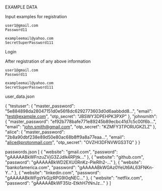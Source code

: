 
EXAMPLE DATA

Input examples for registration

    
    user1@gmail.com
    Password11

    exampleemail@yahoo.com
    SecretSuperPassword111


Login

After registration of any above information

    user1@gmail.com
    Password11

    exampleemail@yahoo.com
    SecretSuperPassword111




user_data.json

{
  "testuser": {
    "master_password": "5e884898da28047151d0e56f8dc6292773603d0d6aabbdd8...",
    "email": "test@example.com",
    "otp_secret": "JBSWY3DPEHPK3PXP"
  },
  "johnsmith": {
    "master_password": "ef92b778bafe771e89245b89ecbc41d7c5c00f6b...",
    "email": "john.smith@gmail.com",
    "otp_secret": "KZMFY3TPORUGKZLZ"
  },
  "alice": {
    "master_password": "2b8a90dbf238e89d50e80ac68b8ff9a8a77eaa...",
    "email": "alice@protonmail.com",
    "otp_secret": "OVZHI3DFNVWGS3TQ"
  }
}


passwords.json
[
  {
    "website": "gmail.com",
    "password": "gAAAAABkWFnzuZVjG3ZJdlk4RPjtk..."
  },
  {
    "website": "github.com",
    "password": "gAAAAABkWD2EXU0RnKz-PleRIh2-..."
  },
  {
    "website": "bankofamerica.com",
    "password": "gAAAAABkWGAz0YeUt6AL63FNKn-Y..."
  },
  {
    "website": "linkedin.com",
    "password": "gAAAAABkWFgsYkGjzRPG9I0qNEC..."
  },
  {
    "website": "netflix.com",
    "password": "gAAAAABkWF35lz-EtkhH7tNnJz..."
  }
]

